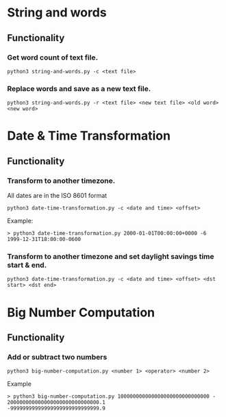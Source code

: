 # String and words
## Functionality
### Get word count of text file.
```
python3 string-and-words.py -c <text file>
``` 
### Replace words and save as a new text file.
```
python3 string-and-words.py -r <text file> <new text file> <old word> <new word>
```

# Date & Time Transformation
## Functionality
### Transform to another timezone.
All dates are in the ISO 8601 format
```
python3 date-time-transformation.py -c <date and time> <offset>
```

Example:
```
> python3 date-time-transformation.py 2000-01-01T00:00:00+0000 -6
1999-12-31T18:00:00-0600
```
### Transform to another timezone and set daylight savings time start & end.
```
python3 date-time-transformation.py -c <date and time> <offset> <dst start> <dst end>
```

# Big Number Computation
## Functionality
### Add or subtract two numbers
```
python3 big-number-computation.py <number 1> <operator> <number 2>
```
Example
```
> python3 big-number-computation.py 100000000000000000000000000000 - 200000000000000000000000000000.1
-99999999999999999999999999999.9
```
